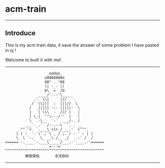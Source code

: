 # acm-train

---

## Introduce

This is my acm train data, it save the answer of some problem I have pasted in oj !

Welcome to built it with me!

---
>
		               _ooOoo_
		              o8888888o
		              88" . "88
		              (| -_- |)
		              O\  =  /O
		           ____/`---'\____
		         .'  \\|     |//  `.
		        /  \\|||  :  |||//  \
		       /  _||||| -:- |||||-  \
		       |   | \\\  -  /// |   |
		       | \_|  ''\---/''  |   |
		       \  .-\__  `-`  ___/-. /
		     ___`. .'  /--.--\  `. . __
		  ."" '<  `.___\_<|>_/___.'  >'"".
		 | | :  `- \`.;`\ _ /`;.`/ - ` : | |
		 \  \ `-.   \_ __\ /__ _/   .-` /  /
	======`-.____`-.___\_____/___.-`____.-'======
		               `=---='
	^^^^^^^^^^^^^^^^^^^^^^^^^^^^^^^^^^^^^^^^^^^^^
		     佛祖保佑       永无BUG
>
---

